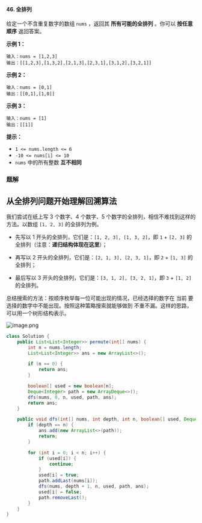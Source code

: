 #### 46. 全排列

给定一个不含重复数字的数组 `nums` ，返回其 **所有可能的全排列** 。你可以 **按任意顺序** 返回答案。

**示例 1：**

```shell
输入：nums = [1,2,3]
输出：[[1,2,3],[1,3,2],[2,1,3],[2,3,1],[3,1,2],[3,2,1]]
```

**示例 2：**

```shell
输入：nums = [0,1]
输出：[[0,1],[1,0]]
```

**示例 3：**

```shell
输入：nums = [1]
输出：[[1]]
```

**提示：**

- `1 <= nums.length <= 6`
- `-10 <= nums[i] <= 10`
- `nums` 中的所有整数 **互不相同**

### 题解

## 从全排列问题开始理解回溯算法

我们尝试在纸上写 3 个数字、4 个数字、5 个数字的全排列，相信不难找到这样的方法。以数组 `[1, 2, 3]` 的全排列为例。

- 先写以 1 开头的全排列，它们是：`[1, 2, 3], [1, 3, 2]`，即 `1` + `[2, 3]` 的全排列（注意：**递归结构体现在这里**）；

- 
  再写以 2 开头的全排列，它们是：`[2, 1, 3], [2, 3, 1]`，即 `2` + `[1, 3]` 的全排列；

- 最后写以 3 开头的全排列，它们是：`[3, 1, 2], [3, 2, 1]`，即 `3` + `[1, 2]` 的全排列。

总结搜索的方法：按顺序枚举每一位可能出现的情况，已经选择的数字在 当前 要选择的数字中不能出现。按照这种策略搜索就能够做到 不重不漏。这样的思路，可以用一个树形结构表示。

![image.png](http://gitlab.wsh-study.com/xp-study/LeeteCode/blob/master/回溯算法/images/全排列/1.jpg)

```java
class Solution {
    public List<List<Integer>> permute(int[] nums) {
        int n = nums.length;
        List<List<Integer>> ans = new ArrayList<>();

        if (n == 0) {
            return ans;
        }

        boolean[] used = new boolean[n];
        Deque<Integer> path = new ArrayDeque<>();
        dfs(nums, 0, n, used, path, ans);
        return ans;
    }

    public void dfs(int[] nums, int depth, int n, boolean[] used, Deque<Integer> path, List<List<Integer>> ans) {
        if (depth == n) {
            ans.add(new ArrayList<>(path));
            return;
        }

        for (int i = 0; i < n; i++) {
            if (used[i]) {
                continue;
            }
            used[i] = true;
            path.addLast(nums[i]);
            dfs(nums, depth + 1, n, used, path, ans);
            used[i] = false;
            path.removeLast();
        }
    }
}
```

